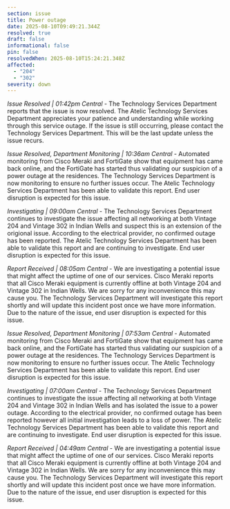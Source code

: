 ```yaml
---
section: issue
title: Power outage
date: 2025-08-10T09:49:21.344Z
resolved: true
draft: false
informational: false
pin: false
resolvedWhen: 2025-08-10T15:24:21.348Z
affected:
  - "204"
  - "302"
severity: down
---
```

*Issue Resolved | 01:42pm Central* - The Technology Services Department reports that the issue is now resolved. The Atelic Technology Services Department appreciates your patience and understanding while working through this service outage. If the issue is still occurring, please contact the Technology Services Department. This will be the last update unless the issue recurs.

*Issue Resolved, Department Monitoring | 10:36am Central* - Automated monitoring from Cisco Meraki and FortiGate show that equipment has came back online, and the FortiGate has started thus validating our suspicion of a power outage at the residences. The Technology Services Department is now monitoring to ensure no further issues occur. The Atelic Technology Services Department has been able to validate this report. End user disruption is expected for this issue.

*Investigating | 09:00am Central* - The Technology Services Department continues to investigate the issue affecting all networking at both Vintage 204 and Vintage 302 in Indian Wells and suspect this is an extension of the origional issue. According to the electrical provider, no confirmed outage has been reported. The Atelic Technology Services Department has been able to validate this report and are continuing to investigate. End user disruption is expected for this issue.

*Report Received | 08:05am Central* - We are investigating a potential issue that might affect the uptime of one of our services. Cisco Meraki reports that all Cisco Meraki equipment is currently offline at both Vintage 204 and Vintage 302 in Indian Wells. We are sorry for any inconvenience this may cause you. The Technology Services Department will investigate this report shortly and will update this incident post once we have more information. Due to the nature of the issue, end user disruption is expected for this issue.

*Issue Resolved, Department Monitoring | 07:53am Central* - Automated monitoring from Cisco Meraki and FortiGate show that equipment has came back online, and the FortiGate has started thus validating our suspicion of a power outage at the residences. The Technology Services Department is now monitoring to ensure no further issues occur. The Atelic Technology Services Department has been able to validate this report. End user disruption is expected for this issue.

*Investigating | 07:00am Central* - The Technology Services Department continues to investigate the issue affecting all networking at both Vintage 204 and Vintage 302 in Indian Wells and has isolated the issue to a power outage. According to the electrical provider, no confirmed outage has been reported however all initial investigation leads to a loss of power. The Atelic Technology Services Department has been able to validate this report and are continuing to investigate. End user disruption is expected for this issue.

*Report Received | 04:49am Central* - We are investigating a potential issue that might affect the uptime of one of our services. Cisco Meraki reports that all Cisco Meraki equipment is currently offline at both Vintage 204 and Vintage 302 in Indian Wells. We are sorry for any inconvenience this may cause you. The Technology Services Department will investigate this report shortly and will update this incident post once we have more information. Due to the nature of the issue, end user disruption is expected for this issue.